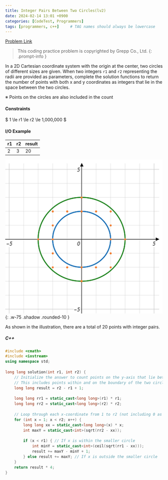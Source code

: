 ```yaml
---
title: Integer Pairs Between Two Circles(lv2)
date: 2024-02-14 13:01 +0900
categories: [CodeTest, Programmers]
tags: [programmers, c++]     # TAG names should always be lowercase
---
```


[Problem Link](https://school.programmers.co.kr/learn/courses/30/lessons/181187#)

> This coding practice problem is copyrighted by Grepp Co., Ltd.
{: .prompt-info }



In a 2D Cartesian coordinate system with the origin at the center, two circles of different sizes are given. When two integers `r1` and `r2` representing the radii are provided as parameters, complete the solution functions to return the number of points with both x and y coordinates as integers that lie in the space between the two circles.

※ Points on the circles are also included in the count



#### Constraints

$ 1 \le r1 \le r2 \le 1,000,000 $



#### I/O Example

| r1   | r2   | result |
| ---- | ---- | ------ |
| 2    | 3    | 20     |

![image](assets/post/programmers/181187/0.png){: .w-75 .shadow .rounded-10 }

As shown in the illustration, there are a total of 20 points with integer pairs.



##### C++

```c++
#include <cmath>
#include <iostream>
using namespace std;

long long solution(int r1, int r2) {
    // Initialize the answer to count points on the y-axis that lie between r1 and r2
    // This includes points within and on the boundary of the two circles along the y-axis.
    long long result = r2 - r1 + 1;
    
    long long rr1 = static_cast<long long>(r1) * r1;
    long long rr2 = static_cast<long long>(r2) * r2;

    // Loop through each x-coordinate from 1 to r2 (not including 0 as it's already counted)
    for (int x = 1; x < r2; x++) { 
        long long xx = static_cast<long long>(x) * x;
        int maxY = static_cast<int>(sqrt(rr2 - xx));

        if (x < r1) { // If x is within the smaller circle
            int minY = static_cast<int>(ceil(sqrt(rr1 - xx)));
            result += maxY - minY + 1;
        } else result += maxY; // If x is outside the smaller circle
    }
    return result * 4;
}
```

